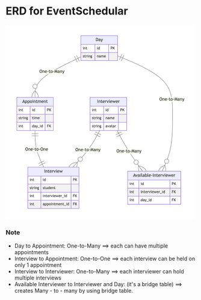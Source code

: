 # ERD for EventSchedular

![ERD image](/assets/images/erd.png)

### Note

- Day to Appointment: One-to-Many ==> each can have multiple appointments
- Interview to Appointment: One-to-One ==> each interview can be held on only 1 appointment
- Interview to Interviewer: One-to-Many ==> each interviewer can hold multiple interviews
- Available Interviewer to Interviewer and Day: (it's a bridge table) ==> creates Many - to - many by using bridge table.
